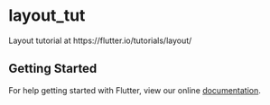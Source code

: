 # layout_tut

Layout tutorial at https:&#x2F;&#x2F;flutter.io&#x2F;tutorials&#x2F;layout&#x2F; 

## Getting Started

For help getting started with Flutter, view our online
[documentation](https://flutter.io/).
